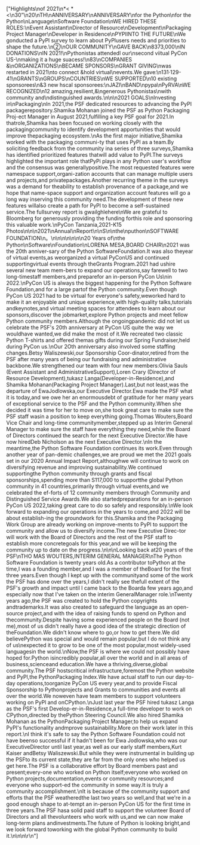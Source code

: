 ["Highlights\nof 2021\n*<    *<\n30”\n20\nTH\nANNIVERSARY\nANNIVERSARY\nfor the Python\nfor the Python\nLanguage\nSoftware Foundation\nWE HIRED THESE ROLES:\nEvent Assistant\nDirector of Resource\nDevelopment\nPackaging Project Manager\nDeveloper in Residence\nPYPIINTO THE FUTURE\nWe gonducted a PyPl survey to learn about PyPlusers needs and priorities to shape the future.\n②\nOUR COMMUNITY\nGAVE BACK\n8373,000\nIN DONATIONS\nIN 2021!\nPythonistas attendedl our\nsecond viitual PyCon US-\nmaking it a huge suacess!\n83\nCOMPANIES &\nORGANIZATIONS\nBECAME SPONSORS\nGRANT GIVING\nwas restarted in 2021\nto connect &hold virtual\nevents.We gave:\n131·129-41\nGRANTS\nGROUPS\nCOUNTRIES\nWE SUPPORTED\n10 existing sponsorees\n&3 new hscal sponsorees:\nJAZI\nBAND\npypa\nPyRVA\nWE RECOGNIZED\n12 amazing,resilient,&\ngenerous Pythonistas\nwith community and\ndistinguished awards.\n\n\n2021 GOALS\nInvesting in\nPackaging\nIn 2021,the PSF dedicated resources to advancing the PyPl packagerepository.Shamika Mohanan joined the PSF as Python Packaging Proj-ect Manager in August 2021,fulfilling a key PSF goal for 2021.In thatrole,Shamika has been focused on working closely with the packagingcommunity to identify development apportunities that would improve thepackaging ecosystem.\nAs the first major initiative,Shamika worked with the packaging communi-ty that uses PyPl as a team.By soliciting feedback from the community ina series of three surveys,Shamika has identified prioritized features thatwill add value to PyPI.The surveys highlighted the important role thatPyPi plays in any Python user's workflow and the consensus was generallypositive.The most requested features were namespace support,organi-zation accounts that can manage multiple users and projects,and privatepackages.Another recurring theme in the surveys was a demand for theability to establish provenance of a package,and we hope that name-space support and organization account features will go a long way inserving this community need.The development of these new features willalso create a path for PyPl to become a self-sustained service.The fullsurvey report is gwailghlehere\nWe are grateful to Bloomberg for generously providing the funding forthis role and sponsoring this valuable work.\nPyCon Tanzania,2021-K15 Photos\n\n\n2021\nAnnual\nReport\n\nS\n\nthe\nputhon\nSOFTWARE FOUNDATION\n。\n\n\n\n\n\n\n20 Years of\nthe Python\nSoftware\nFoundation\nLORENA MESA,BOARD CHAIR\n2021 was the 20th anniver-sary of the Python SoftwareFoundation.It was also theyear of virtual events,as weorganized a virtual PyConUS and continued supportingvirtual events through theGrants Program.2021 had ushire several new team mem-bers to expand our operations,say farewell to two long-timestaff members,and preparefor an in-person PyCon Us\nin 2022.\nPyCon US is always the biggest happening for the Python Software Foundation,and for a large partof the Python community.Even though PyCon US 2021 had to be virtual for everyone's safety,weworked hard to make it an enjoyable and unique experience,with high-quality talks,tutorials andkeynotes,and virtual meeting spaces for attendees to learn about our sponsors,discover the jobmarket,explore Python projects and meet fellow Python community members.Although the ongoingpandemic did not let us celebrate the PSF's 20th anniversary at PyCon US quite the way we wouldhave wanted,we did make the most of it.We recreated two classic Python T-shirts and offered themas gifts during our Spring Fundraiser,held during PyCon us.\nOur 2Oth anniversary also involved some staffing changes.Betsy Waliszewski,our Sponsorship Coor-dinator,retired from the PSF after many years of being our fundraising and administrative backbone.We strengthened our team with four new members:Olivia Sauls (Event Assistant and AdministrativeSupport),Loren Crary (Director of Resource Development),tukasz Langa(Developer-in-Residence),and Shamika Mohanan(Packaging Project Manager).Last,but not least,was the departure of EwaJodlowska,our Executive Director.Ewa made the PSF what it is today,and we owe her an enormousdebt of gratitude for her many years of exceptional service to the PSF and the Python community.When she decided it was time for her to move on,she took great care to make sure the PSF staff wasin a position to keep everything going.Thomas Wouters,Board Vice Chair and long-time communitymember,stepped up as Interim General Manager to make sure the staff have everything they need,while the Board of Directors continued the search for the next Executive Director.We have now hiredDeb Nicholson as the next Executive Director.\nIn the meantime,the Python Software Foundation continues its work.Even through another year of pan-demic challenges,we are proud we met the 2021 goals set in our 2020 Annual Impact Report,althoughwe will continue to work on diversifying revenue and improving sustainability.We continued supportingthe Python community through grants and fiscal sponsorships,spending more than S117,000 to supportthe global Python community in 41 countries,primarily through virtual events,and we celebrated the ef-forts of 12 community members through Community and Distinguished Service Awards.We also startedpreparations for an in-person PyCon US 2022,taking great care to do so safely and responsibly.\nWe look forward to expanding our operations in the years to come,and 2022 will be about establish-ing the groundwork for this.Shamika and the Packaging Work Group are already working on improve-ments to PyPl to support the community and allow us to diversify income.The new Executive Direc-tor will work with the Board of Directors and the rest of the PSF staff to establish more concretegoals for this year,and we will be keeping the community up to date on the progress.\n\n\nLooking back at20 years of the PSF\nTHO MAS WOUTERS,INTERIM GENERAL MANAGER\nThe Python Software Foundation is twenty years old.As a contributor toPython at the time,I was a founding member,and I was a member of theBoard for the first three years.Even though I kept up with the communityand some of the work the PSF has done over the years,I didn't really see thefull extent of the PSF's growth and impact until I came back to the Boarda few years ago,and especially now that I've taken on the interim GeneralManager role.\nTwenty years ago,the PSF was created to hold the Python copyrights andtrademarks.It was also created to safeguard the language as an open-source project,and with the idea of raising funds to spend on Python and thecommunity.Despite having some experienced people on the Board (not me),most of us didn't really have a good idea of the strategic direction of theFoundation.We didn't know where to go,or how to get there.We did believePython was special and would remain popular,but I do not think any of us\nexpected it to grow to be one of the most popular,most widely-used languagesin the world.\nNow,the PSF is where we could not possibly have hoped for.Python isincredibly popular,all over the world and in all areas of business,scienceand education.We have a thriving,diverse,global community.The PSF hostscritical infrastructure,foremost the Python website and PyPl,the PythonPackaging Index.We have actual staff to run our day-to-day operations,toorganize PyCon US every year,and to provide Fiscal Sponsorship to Pythonprojects and Grants to communities and events all over the world.We noweven have team members to support volunteers working on PyPl and onCPython.\nJust last year the PSF hired tukasz Langa as the PSF's first Develop-er-in-Residence,a full-time developer to work on CPython,directed by thePython Steering Council.We also hired Shamika Mohanan as the PythonPackaging Project Manager,to help us expand PyPI's functionality andmprove sustainability.More on their work later in this report.\nI think it's safe to say the Python Software Foundation could not have beenso successful if it hadn't been for Ewa Jodlowska,who was our ExecutiveDirector until last year,as well as our early staff members,Kurt Kaiser andBetsy Waliszewski.But while they were instrumental in building up the PSFto its current state,they are far from the only ones who helped us get here.The PSF is a collaborative effort by Board members past and present;every-one who worked on Python itself;everyone who worked on Python projects,documentation,events or community resources;and everyone who support-ed the community in some way.It is truly a community accomplishment.\nIt is because of the community support and efforts that the PSF weatheredthe last two years so well,and that we're in a good enough shape to at-tempt an in-person PyCon US for the first time in three years.The PSF hasa solid paid staff to support the volunteer Board of Directors and all thevolunteers who work with us,and we can now make long-term plans andinvestments.The future of Python is looking bright,and we look forward toworking with the global Python community to build it.\n\n\n\r\n"]

